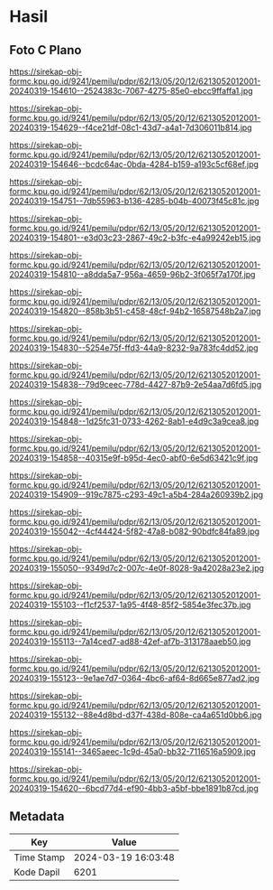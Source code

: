 # Hasil

## Foto C Plano

https://sirekap-obj-formc.kpu.go.id/9241/pemilu/pdpr/62/13/05/20/12/6213052012001-20240319-154610--2524383c-7067-4275-85e0-ebcc9ffaffa1.jpg

https://sirekap-obj-formc.kpu.go.id/9241/pemilu/pdpr/62/13/05/20/12/6213052012001-20240319-154629--f4ce21df-08c1-43d7-a4a1-7d306011b814.jpg

https://sirekap-obj-formc.kpu.go.id/9241/pemilu/pdpr/62/13/05/20/12/6213052012001-20240319-154646--bcdc64ac-0bda-4284-b159-a193c5cf68ef.jpg

https://sirekap-obj-formc.kpu.go.id/9241/pemilu/pdpr/62/13/05/20/12/6213052012001-20240319-154751--7db55963-b136-4285-b04b-40073f45c81c.jpg

https://sirekap-obj-formc.kpu.go.id/9241/pemilu/pdpr/62/13/05/20/12/6213052012001-20240319-154801--e3d03c23-2867-49c2-b3fc-e4a99242eb15.jpg

https://sirekap-obj-formc.kpu.go.id/9241/pemilu/pdpr/62/13/05/20/12/6213052012001-20240319-154810--a8dda5a7-956a-4659-96b2-3f065f7a170f.jpg

https://sirekap-obj-formc.kpu.go.id/9241/pemilu/pdpr/62/13/05/20/12/6213052012001-20240319-154820--858b3b51-c458-48cf-94b2-16587548b2a7.jpg

https://sirekap-obj-formc.kpu.go.id/9241/pemilu/pdpr/62/13/05/20/12/6213052012001-20240319-154830--5254e75f-ffd3-44a9-8232-9a783fc4dd52.jpg

https://sirekap-obj-formc.kpu.go.id/9241/pemilu/pdpr/62/13/05/20/12/6213052012001-20240319-154838--79d9ceec-778d-4427-87b9-2e54aa7d6fd5.jpg

https://sirekap-obj-formc.kpu.go.id/9241/pemilu/pdpr/62/13/05/20/12/6213052012001-20240319-154848--1d25fc31-0733-4262-8ab1-e4d9c3a9cea8.jpg

https://sirekap-obj-formc.kpu.go.id/9241/pemilu/pdpr/62/13/05/20/12/6213052012001-20240319-154858--40315e9f-b95d-4ec0-abf0-6e5d63421c9f.jpg

https://sirekap-obj-formc.kpu.go.id/9241/pemilu/pdpr/62/13/05/20/12/6213052012001-20240319-154909--919c7875-c293-49c1-a5b4-284a260939b2.jpg

https://sirekap-obj-formc.kpu.go.id/9241/pemilu/pdpr/62/13/05/20/12/6213052012001-20240319-155042--4cf44424-5f82-47a8-b082-90bdfc84fa89.jpg

https://sirekap-obj-formc.kpu.go.id/9241/pemilu/pdpr/62/13/05/20/12/6213052012001-20240319-155050--9349d7c2-007c-4e0f-8028-9a42028a23e2.jpg

https://sirekap-obj-formc.kpu.go.id/9241/pemilu/pdpr/62/13/05/20/12/6213052012001-20240319-155103--f1cf2537-1a95-4f48-85f2-5854e3fec37b.jpg

https://sirekap-obj-formc.kpu.go.id/9241/pemilu/pdpr/62/13/05/20/12/6213052012001-20240319-155113--7a14ced7-ad88-42ef-af7b-313178aaeb50.jpg

https://sirekap-obj-formc.kpu.go.id/9241/pemilu/pdpr/62/13/05/20/12/6213052012001-20240319-155123--9e1ae7d7-0364-4bc6-af64-8d665e877ad2.jpg

https://sirekap-obj-formc.kpu.go.id/9241/pemilu/pdpr/62/13/05/20/12/6213052012001-20240319-155132--88e4d8bd-d37f-438d-808e-ca4a651d0bb6.jpg

https://sirekap-obj-formc.kpu.go.id/9241/pemilu/pdpr/62/13/05/20/12/6213052012001-20240319-155141--3465aeec-1c9d-45a0-bb32-7116516a5909.jpg

https://sirekap-obj-formc.kpu.go.id/9241/pemilu/pdpr/62/13/05/20/12/6213052012001-20240319-154620--6bcd77d4-ef90-4bb3-a5bf-bbe1891b87cd.jpg


## Metadata

| Key        | Value               |
| ---------- | ------------------- |
| Time Stamp | 2024-03-19 16:03:48 |
| Kode Dapil | 6201                |



